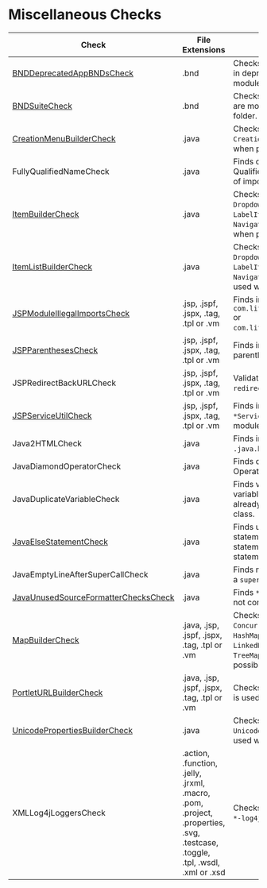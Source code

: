 # Miscellaneous Checks

Check | File Extensions | Description
----- | --------------- | -----------
[BNDDeprecatedAppBNDsCheck](check/bnd_deprecated_app_bnds_check.markdown#bnddeprecatedappbndscheck) | .bnd | Checks for redundant `app.bnd` in deprecated or archived modules. |
[BNDSuiteCheck](check/bnd_suite_check.markdown#bndsuitecheck) | .bnd | Checks that deprecated apps are moved to the `archived` folder. |
[CreationMenuBuilderCheck](check/builder_check.markdown#buildercheck) | .java | Checks that `CreationMenuBuilder` is used when possible. |
FullyQualifiedNameCheck | .java | Finds cases where a Fully Qualified Name is used instead of importing a class. |
[ItemBuilderCheck](check/builder_check.markdown#buildercheck) | .java | Checks that `DropdownItemBuilder`, `LabelItemBuilder` or `NavigationItemBuilder` is used when possible. |
[ItemListBuilderCheck](check/builder_check.markdown#buildercheck) | .java | Checks that `DropdownItemListBuilder`, `LabelItemListBuilder` or `NavigationItemListBuilder` is used when possible. |
[JSPModuleIllegalImportsCheck](check/jsp_module_illegal_imports_check.markdown#jspmoduleillegalimportscheck) | .jsp, .jspf, .jspx, .tag, .tpl or .vm | Finds incorrect use of `com.liferay.registry.Registry` or `com.liferay.util.ContentUtil`. |
[JSPParenthesesCheck](check/if_statement_check.markdown#ifstatementcheck) | .jsp, .jspf, .jspx, .tag, .tpl or .vm | Finds incorrect use of parentheses in statement. |
JSPRedirectBackURLCheck | .jsp, .jspf, .jspx, .tag, .tpl or .vm | Validates values of variable `redirect`. |
[JSPServiceUtilCheck](check/jsp_service_util_check.markdown#jspserviceutilcheck) | .jsp, .jspf, .jspx, .tag, .tpl or .vm | Finds incorrect use of `*ServiceUtil` in `.jsp` files in modules. |
Java2HTMLCheck | .java | Finds incorrect use of `.java.html` in `.jsp` files. |
JavaDiamondOperatorCheck | .java | Finds cases where Diamond Operator is not used. |
JavaDuplicateVariableCheck | .java | Finds variables where a variable with the same name already exists in an extended class. |
[JavaElseStatementCheck](check/java_else_statement_check.markdown#javaelsestatementcheck) | .java | Finds unnecessary `else` statements (when the `if` statement ends with a `return` statement). |
JavaEmptyLineAfterSuperCallCheck | .java | Finds missing empty line after a `super` call. |
[JavaUnusedSourceFormatterChecksCheck](check/java_unused_source_formatter_checks_check.markdown#javaunusedsourceformattercheckscheck) | .java | Finds `*Check` classes that are not configured. |
[MapBuilderCheck](check/builder_check.markdown#buildercheck) | .java, .jsp, .jspf, .jspx, .tag, .tpl or .vm | Checks that `ConcurrentHashMapBuilder`, `HashMapBuilder`, `LinkedHashMapBuilder` or `TreeMapBuilder` is used when possible. |
[PortletURLBuilderCheck](check/builder_check.markdown#buildercheck) | .java, .jsp, .jspf, .jspx, .tag, .tpl or .vm | Checks that `PortletURLBuilder` is used when possible. |
[UnicodePropertiesBuilderCheck](check/builder_check.markdown#buildercheck) | .java | Checks that `UnicodePropertiesBuilder` is used when possible. |
XMLLog4jLoggersCheck | .action, .function, .jelly, .jrxml, .macro, .pom, .project, .properties, .svg, .testcase, .toggle, .tpl, .wsdl, .xml or .xsd | Checks the loggers defined in `*-log4j.xml` file. |